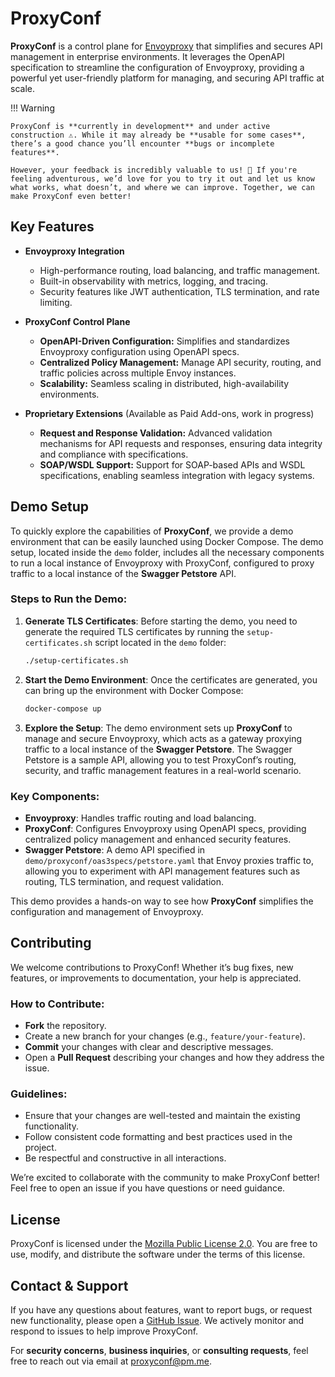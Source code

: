 # ProxyConf

**ProxyConf** is a control plane for [Envoyproxy](https://www.envoyproxy.io/) that simplifies and secures API management in enterprise environments. It leverages the OpenAPI specification to streamline the configuration of Envoyproxy, providing a powerful yet user-friendly platform for managing, and securing API traffic at scale.

!!! Warning
    
    ProxyConf is **currently in development** and under active construction ⚠️. While it may already be **usable for some cases**, there’s a good chance you’ll encounter **bugs or incomplete features**.
    
    However, your feedback is incredibly valuable to us! 🚀 If you're feeling adventurous, we’d love for you to try it out and let us know what works, what doesn’t, and where we can improve. Together, we can make ProxyConf even better!


## Key Features

- **Envoyproxy Integration**
  - High-performance routing, load balancing, and traffic management.
  - Built-in observability with metrics, logging, and tracing.
  - Security features like JWT authentication, TLS termination, and rate limiting.

- **ProxyConf Control Plane**
  - **OpenAPI-Driven Configuration:** Simplifies and standardizes Envoyproxy configuration using OpenAPI specs.
  - **Centralized Policy Management:** Manage API security, routing, and traffic policies across multiple Envoy instances.
  - **Scalability:** Seamless scaling in distributed, high-availability environments.

- **Proprietary Extensions** (Available as Paid Add-ons, work in progress)
  - **Request and Response Validation:** Advanced validation mechanisms for API requests and responses, ensuring data integrity and compliance with specifications.
  - **SOAP/WSDL Support:**  Support for SOAP-based APIs and WSDL specifications, enabling seamless integration with legacy systems.


## Demo Setup

To quickly explore the capabilities of **ProxyConf**, we provide a demo environment that can be easily launched using Docker Compose. The demo setup, located inside the `demo` folder, includes all the necessary components to run a local instance of Envoyproxy with ProxyConf, configured to proxy traffic to a local instance of the **Swagger Petstore** API.

### Steps to Run the Demo:
1. **Generate TLS Certificates**: Before starting the demo, you need to generate the required TLS certificates by running the `setup-certificates.sh` script located in the `demo` folder:
   ```bash
   ./setup-certificates.sh
   ```
2. **Start the Demo Environment**: Once the certificates are generated, you can bring up the environment with Docker Compose:
   ```bash
   docker-compose up
   ```
3. **Explore the Setup**: The demo environment sets up **ProxyConf** to manage and secure Envoyproxy, which acts as a gateway proxying traffic to a local instance of the **Swagger Petstore**. The Swagger Petstore is a sample API, allowing you to test ProxyConf’s routing, security, and traffic management features in a real-world scenario.

### Key Components:
- **Envoyproxy**: Handles traffic routing and load balancing.
- **ProxyConf**: Configures Envoyproxy using OpenAPI specs, providing centralized policy management and enhanced security features.
- **Swagger Petstore**: A demo API specified in `demo/proxyconf/oas3specs/petstore.yaml` that Envoy proxies traffic to, allowing you to experiment with API management features such as routing, TLS termination, and request validation.

This demo provides a hands-on way to see how **ProxyConf** simplifies the configuration and management of Envoyproxy.

## Contributing

We welcome contributions to ProxyConf! Whether it’s bug fixes, new features, or improvements to documentation, your help is appreciated.

### How to Contribute:
- **Fork** the repository.
- Create a new branch for your changes (e.g., `feature/your-feature`).
- **Commit** your changes with clear and descriptive messages.
- Open a **Pull Request** describing your changes and how they address the issue.

### Guidelines:
- Ensure that your changes are well-tested and maintain the existing functionality.
- Follow consistent code formatting and best practices used in the project.
- Be respectful and constructive in all interactions.

We’re excited to collaborate with the community to make ProxyConf better! Feel free to open an issue if you have questions or need guidance.

##  License

ProxyConf is licensed under the [Mozilla Public License 2.0](https://www.mozilla.org/en-US/MPL/2.0/). You are free to use, modify, and distribute the software under the terms of this license.

## Contact & Support

If you have any questions about features, want to report bugs, or request new functionality, please open a [GitHub Issue](https://github.com/proxyconf/proxyconf/issues). We actively monitor and respond to issues to help improve ProxyConf.

For **security concerns**, **business inquiries**, or **consulting requests**, feel free to reach out via email at [proxyconf@pm.me](mailto:proxyconf@pm.me).
